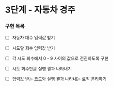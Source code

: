 # 3단계 - 자동차 경주

### 구현 목록
- [ ] 자동차 대수 입력값 받기
- [ ] 시도할 회수 입력값 받기
- [ ] 각 시도 회수에서 0 - 9 사이의 값으로 전진하도록 구현
- [ ] 시도 회수만큼 실행 결과 나타내기
- [ ] 입력값 받는 코드와 실행 결과 나타내는 로직 분리하기



